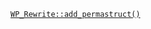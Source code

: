 <p><code><a href="https://developer.wordpress.org/reference/classes/wp_rewrite/add_permastruct/">WP_Rewrite::add_permastruct()</a></code></p>

<blockquote>



</blockquote>
